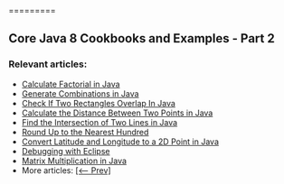 =========

## Core Java 8 Cookbooks and Examples - Part 2

### Relevant articles:

- [Calculate Factorial in Java](https://www.baeldung.com/java-calculate-factorial)
- [Generate Combinations in Java](https://www.baeldung.com/java-combinations-algorithm)
- [Check If Two Rectangles Overlap In Java](https://www.baeldung.com/java-check-if-two-rectangles-overlap)
- [Calculate the Distance Between Two Points in Java](https://www.baeldung.com/java-distance-between-two-points)
- [Find the Intersection of Two Lines in Java](https://www.baeldung.com/java-intersection-of-two-lines)
- [Round Up to the Nearest Hundred](https://www.baeldung.com/java-round-up-nearest-hundred)
- [Convert Latitude and Longitude to a 2D Point in Java](https://www.baeldung.com/java-convert-latitude-longitude)
- [Debugging with Eclipse](https://www.baeldung.com/eclipse-debugging)
- [Matrix Multiplication in Java](https://www.baeldung.com/java-matrix-multiplication)
- More articles: [[<-- Prev]](/core-java-modules/core-java-lang-math)
